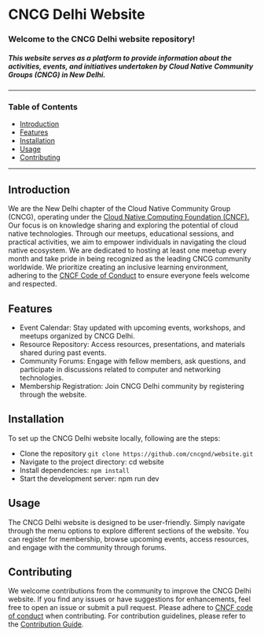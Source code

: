 
#  CNCG Delhi Website                                                                                                                                        

### Welcome to the CNCG Delhi website repository!
 ##### This website serves as a platform to provide information about the activities, events, and initiatives undertaken by Cloud Native Community Groups (CNCG) in New Delhi.
---
### Table of Contents
* [Introduction](#introduction)
* [Features](#features)
* [Installation](#installation)
* [Usage](#usage)
* [Contributing](#contribution)
<!-- License -->
---
## Introduction  <a name="introduction"></a>
We are the New Delhi chapter of the Cloud Native Community Group (CNCG), operating under the [Cloud Native Computing Foundation (CNCF).](http://cncf.io/) Our focus is on knowledge sharing and exploring the potential of cloud native technologies. Through our meetups, educational sessions, and practical activities, we aim to empower individuals in navigating the cloud native ecosystem. We are dedicated to hosting at least one meetup every month and take pride in being recognized as the leading CNCG community worldwide. We prioritize creating an inclusive learning environment, adhering to the [CNCF Code of Conduct](https://www.cncf.io/conduct/) to ensure everyone feels welcome and respected.

## Features <a name="features"></a>
* Event Calendar: Stay updated with upcoming events, workshops, and meetups organized by CNCG Delhi.
* Resource Repository: Access resources, presentations, and materials shared during past events.
* Community Forums: Engage with fellow members, ask questions, and participate in discussions related to computer and networking technologies.
* Membership Registration: Join CNCG Delhi community by registering through the website.
##  Installation <a name="installation"></a>
To set up the CNCG Delhi website locally, following are the steps:

* Clone the repository
`git clone https://github.com/cncgnd/website.git`
* Navigate to the project directory: cd website
* Install dependencies: 
`npm install`
* Start the development server: npm run dev
## Usage <a name="usage"></a>
The CNCG Delhi website is designed to be user-friendly. Simply navigate through the menu options to explore different sections of the website. You can register for membership, browse upcoming events, access resources, and engage with the community through forums.

## Contributing <a name="contribution"></a>
We welcome contributions from the community to improve the CNCG Delhi website. If you find any issues or have suggestions for enhancements, feel free to open an issue or submit a pull request. Please adhere to [CNCF code of conduct](https://www.cncf.io/conduct/) when contributing.
For contribution guidelines, please refer to the [Contribution Guide](./contribution.md).
